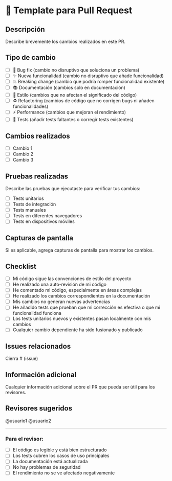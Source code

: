 # 🔄 Template para Pull Request

## Descripción
Describe brevemente los cambios realizados en este PR.

## Tipo de cambio
- [ ] 🐛 Bug fix (cambio no disruptivo que soluciona un problema)
- [ ] ✨ Nueva funcionalidad (cambio no disruptivo que añade funcionalidad)
- [ ] 💥 Breaking change (cambio que podría romper funcionalidad existente)
- [ ] 📚 Documentación (cambios solo en documentación)
- [ ] 🎨 Estilo (cambios que no afectan el significado del código)
- [ ] ♻️ Refactoring (cambios de código que no corrigen bugs ni añaden funcionalidades)
- [ ] ⚡ Performance (cambios que mejoran el rendimiento)
- [ ] 🧪 Tests (añadir tests faltantes o corregir tests existentes)

## Cambios realizados
- [ ] Cambio 1
- [ ] Cambio 2
- [ ] Cambio 3

## Pruebas realizadas
Describe las pruebas que ejecutaste para verificar tus cambios:
- [ ] Tests unitarios
- [ ] Tests de integración
- [ ] Tests manuales
- [ ] Tests en diferentes navegadores
- [ ] Tests en dispositivos móviles

## Capturas de pantalla
Si es aplicable, agrega capturas de pantalla para mostrar los cambios.

## Checklist
- [ ] Mi código sigue las convenciones de estilo del proyecto
- [ ] He realizado una auto-revisión de mi código
- [ ] He comentado mi código, especialmente en áreas complejas
- [ ] He realizado los cambios correspondientes en la documentación
- [ ] Mis cambios no generan nuevas advertencias
- [ ] He añadido tests que prueban que mi corrección es efectiva o que mi funcionalidad funciona
- [ ] Los tests unitarios nuevos y existentes pasan localmente con mis cambios
- [ ] Cualquier cambio dependiente ha sido fusionado y publicado

## Issues relacionados
Cierra # (issue)

## Información adicional
Cualquier información adicional sobre el PR que pueda ser útil para los revisores.

## Revisores sugeridos
@usuario1 @usuario2

---

### Para el revisor:
- [ ] El código es legible y está bien estructurado
- [ ] Los tests cubren los casos de uso principales
- [ ] La documentación está actualizada
- [ ] No hay problemas de seguridad
- [ ] El rendimiento no se ve afectado negativamente
